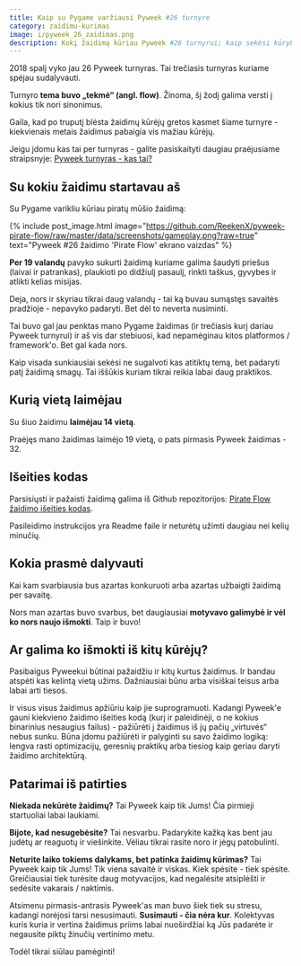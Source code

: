 ```yaml
---
title: Kaip su Pygame varžiausi Pyweek #26 turnyre
category: zaidimu-kurimas
image: i/pyweek_26_zaidimas.png
description: Kokį žaidimą kūriau Pyweek #26 turnyrui; kaip sekėsi kūryba ir kas buvo sunkiausia; kokią vietą laimėjau Pyweek 26 turnyre ir kaip galite Jūs varžytis žaidimų kūrime.
---
```


2018 spalį vyko jau 26 Pyweek turnyras. Tai trečiasis turnyras kuriame spėjau sudalyvauti.

Turnyro **tema buvo „tekmė“ (angl. flow)**. Žinoma, šį žodį galima versti į kokius tik nori sinonimus.

Gaila, kad po truputį blėsta žaidimų kūrėjų gretos kasmet šiame turnyre - kiekvienais metais žaidimus pabaigia vis mažiau kūrėjų.

Jeigu įdomu kas tai per turnyras - galite pasiskaityti daugiau praėjusiame straipsnyje: [Pyweek turnyras - kas tai?](/zaidimu-kurimas/pyweek-turnyras-kas-tai)

## Su kokiu žaidimu startavau aš

Su Pygame varikliu kūriau piratų mūšio žaidimą:

{% include post_image.html image="https://github.com/ReekenX/pyweek-pirate-flow/raw/master/data/screenshots/gameplay.png?raw=true" text="Pyweek #26 žaidimo 'Pirate Flow' ekrano vaizdas" %}

**Per 19 valandų** pavyko sukurti žaidimą kuriame galima šaudyti priešus (laivai ir patrankas), plaukioti po didžiulį pasaulį, rinkti taškus, gyvybes ir atlikti kelias misijas.

Deja, nors ir skyriau tikrai daug valandų - tai ką buvau sumąstęs savaitės pradžioje - nepavyko padaryti. Bet dėl to neverta nusiminti.

Tai buvo gal jau penktas mano Pygame žaidimas (ir trečiasis kurį dariau Pyweek turnyrui) ir aš vis dar stebiuosi, kad nepamėginau kitos platformos / framework'o. Bet gal kada nors.

Kaip visada sunkiausiai sekėsi ne sugalvoti kas atitiktų temą, bet padaryti patį žaidimą smagų. Tai iššūkis kuriam tikrai reikia labai daug praktikos.

## Kurią vietą laimėjau

Su šiuo žaidimu **laimėjau 14 vietą**.

Praėjęs mano žaidimas laimėjo 19 vietą, o pats pirmasis Pyweek žaidimas - 32.

## Išeities kodas

Parsisiųsti ir pažaisti žaidimą galima iš Github repozitorijos: [Pirate Flow žaidimo išeities kodas](https://github.com/ReekenX/pyweek-pirate-flow).

Pasileidimo instrukcijos yra Readme faile ir neturėtų užimti daugiau nei kelių minučių.

## Kokia prasmė dalyvauti

Kai kam svarbiausia bus azartas konkuruoti arba azartas užbaigti žaidimą per savaitę.

Nors man azartas buvo svarbus, bet daugiausiai **motyvavo galimybė ir vėl ko nors naujo išmokti**. Taip ir buvo!

## Ar galima ko išmokti iš kitų kūrėjų?

Pasibaigus Pyweekui būtinai pažaidžiu ir kitų kurtus žaidimus. Ir bandau atspėti kas kelintą vietą užims. Dažniausiai būnu arba visiškai teisus arba labai arti tiesos.

Ir visus visus žaidimus apžiūriu kaip jie suprogramuoti. Kadangi Pyweek'e gauni kiekvieno žaidimo išeities kodą (kurį ir paleidinėji, o ne kokius binarinius nesaugius failus) - pažiūrėti į žaidimus iš jų pačių „virtuvės“ nebus sunku. Būna įdomu pažiūrėti ir palyginti su savo žaidimo logiką: lengva rasti optimizacijų, geresnių praktikų arba tiesiog kaip geriau daryti žaidimo architektūrą.

## Patarimai iš patirties

**Niekada nekūrėte žaidimų?** Tai Pyweek kaip tik Jums! Čia pirmieji startuoliai labai laukiami.

**Bijote, kad nesugebėsite?** Tai nesvarbu. Padarykite kažką kas bent jau judėtų ar reaguotų ir viešinkite. Vėliau tikrai rasite noro ir jėgų patobulinti.

**Neturite laiko tokiems dalykams, bet patinka žaidimų kūrimas?** Tai Pyweek kaip tik Jums! Tik viena savaitė ir viskas. Kiek spėsite - tiek spėsite. Greičiausiai tiek turėsite daug motyvacijos, kad negalėsite atsiplėšti ir sedėsite vakarais / naktimis.

Atsimenu pirmasis-antrasis Pyweek'as man buvo šiek tiek su stresu, kadangi norėjosi tarsi nesusimauti. **Susimauti - čia nėra kur**. Kolektyvas kuris kuria ir vertina žaidimus priims labai nuoširdžiai ką Jūs padarėte ir negausite piktų žinučių vertinimo metu.

Todėl tikrai siūlau pamėginti!
